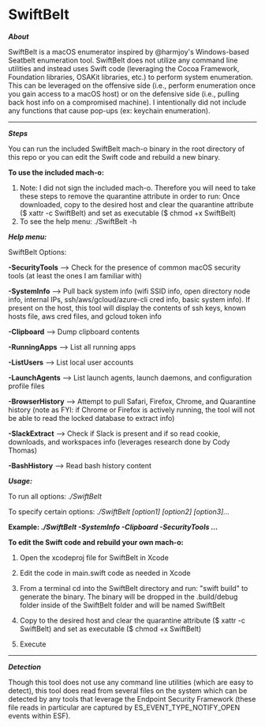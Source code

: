 # SwiftBelt

***About***

SwiftBelt is a macOS enumerator inspired by @harmjoy's Windows-based Seatbelt enumeration tool. SwiftBelt does not utilize any command line utilities and instead uses Swift code (leveraging the Cocoa Framework, Foundation libraries, OSAKit libraries, etc.) to perform system enumeration. This can be leveraged on the offensive side (i.e., perform enumeration once you gain access to a macOS host) or on the defensive side (i.e., pulling back host info on a compromised machine). I intentionally did not include any functions that cause pop-ups (ex: keychain enumeration).

-----------------------

***Steps***

You can run the included SwiftBelt mach-o binary in the root directory of this repo or you can edit the Swift code and rebuild a new binary.

**To use the included mach-o:**

1. Note: I did not sign the included mach-o. Therefore you will need to take these steps to remove the quarantine attribute in order to run: Once downloaded, copy to the desired host and clear the quarantine attribute ($ xattr -c SwiftBelt) and set as executable ($ chmod +x SwiftBelt)
2. To see the help menu: ./SwiftBelt -h

***Help menu:***

SwiftBelt Options:

**-SecurityTools** --> Check for the presence of common macOS security tools (at least the ones I am familiar with)

**-SystemInfo** --> Pull back system info (wifi SSID info, open directory node info, internal IPs, ssh/aws/gcloud/azure-cli cred info, basic system info). If present on the host, this tool will display the contents of ssh keys, known hosts file, aws cred files, and gcloud token info

**-Clipboard** --> Dump clipboard contents

**-RunningApps** --> List all running apps

**-ListUsers** --> List local user accounts

**-LaunchAgents** --> List launch agents, launch daemons, and configuration profile files

**-BrowserHistory** --> Attempt to pull Safari, Firefox, Chrome, and Quarantine history (note as FYI: if Chrome or Firefox is actively running, the tool will not be able to read the locked database to extract info)

**-SlackExtract** --> Check if Slack is present and if so read cookie, downloads, and workspaces info (leverages research done by Cody Thomas)

**-BashHistory** --> Read bash history content

***Usage:***

To run all options:  *./SwiftBelt*

To specify certain options:  *./SwiftBelt [option1] [option2] [option3]...*

**Example:  *./SwiftBelt -SystemInfo -Clipboard -SecurityTools ...***



**To edit the Swift code and rebuild your own mach-o:**
1. Open the xcodeproj file for SwiftBelt in Xcode 

2. Edit the code in main.swift code as needed in Xcode

3. From a terminal cd into the SwiftBelt directory and run: "swift build" to generate the binary. The binary will be dropped in the .build/debug folder inside of the SwiftBelt folder and will be named SwiftBelt

4. Copy to the desired host and clear the quarantine attribute ($ xattr -c SwiftBelt) and set as executable ($ chmod +x SwiftBelt)

5. Execute 

-----------------------

***Detection***

Though this tool does not use any command line utilities (which are easy to detect), this tool does read from several files on the system which can be detected by any tools that leverage the Endpoint Security Framework (these file reads in particular are captured by ES_EVENT_TYPE_NOTIFY_OPEN events within ESF).
